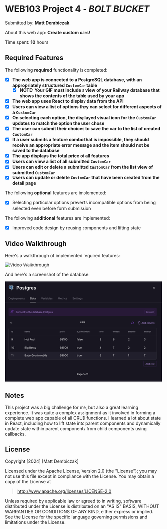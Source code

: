 # WEB103 Project 4 - *BOLT BUCKET*

Submitted by: **Matt Dembiczak**

About this web app: **Create custom cars!**

Time spent: **10** hours

## Required Features

The following **required** functionality is completed:

<!-- Make sure to check off completed functionality below -->
- [x] **The web app is connected to a PostgreSQL database, with an appropriately structured `CustomCar` table**
  - [x] **NOTE: Your GIF must include a view of your Railway database that shows the contents of the table used by your app**
- [x] **The web app uses React to display data from the API**
- [x] **Users can view a list of options they can select for different aspects of a `CustomCar`**
- [x] **On selecting each option, the displayed visual icon for the `CustomCar` updates to match the option the user chose**
- [x] **The user can submit their choices to save the car to the list of created `CustomCar`**
- [x] **If a user submits a feature combo that is impossible, they should receive an appropriate error message and the item should not be saved to the database**
- [x] **The app displays the total price of all features**
- [x] **Users can view a list of all submitted `CustomCar`**
- [x] **Users can edit or delete a submitted `CustomCar` from the list view of submitted `CustomCar`**
- [x] **Users can update or delete `CustomCar` that have been created from the detail page**

The following **optional** features are implemented:

- [x] Selecting particular options prevents incompatible options from being selected even before form submission

The following **additional** features are implemented:

- [x] Improved code design by reusing components and lifting state

## Video Walkthrough

Here's a walkthrough of implemented required features:

<img src='demo.gif' title='Video Walkthrough' width='' alt='Video Walkthrough' />

And here's a screenshot of the database:

<img src='db.png' title='Database Screenshot' width='' alt='Database Screenshot' />

## Notes

This project was a big challenge for me, but also a great learning experience. It was quite a complex assignment as it involved in forming a complete web app capable of all CRUD functions. I learned a lot about state in React, including how to lift state into parent components and dynamically update state within parent components from child components using callbacks.

## License

Copyright [2024] [Matt Dembiczak]

Licensed under the Apache License, Version 2.0 (the "License"); you may not use this file except in compliance with the License. You may obtain a copy of the License at

> http://www.apache.org/licenses/LICENSE-2.0

Unless required by applicable law or agreed to in writing, software distributed under the License is distributed on an "AS IS" BASIS, WITHOUT WARRANTIES OR CONDITIONS OF ANY KIND, either express or implied. See the License for the specific language governing permissions and limitations under the License.
